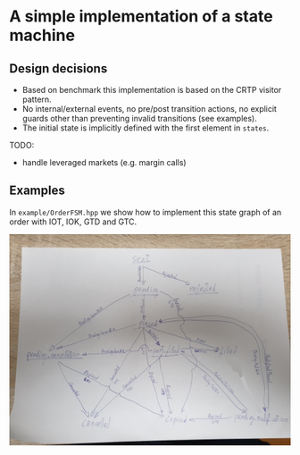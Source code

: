 # A simple implementation of a state machine

## Design decisions
- Based on benchmark this implementation is based on the CRTP visitor pattern.
- No internal/external events, no pre/post transition actions, no explicit guards other than preventing invalid 
transitions (see examples).
- The initial state is implicitly defined with the first element in `states`.

TODO:
- handle leveraged markets (e.g. margin calls)


## Examples
In `example/OrderFSM.hpp` we show how to implement this state graph of an order with IOT, IOK, GTD and GTC.

![State graph](assets/state_graph.jpg)